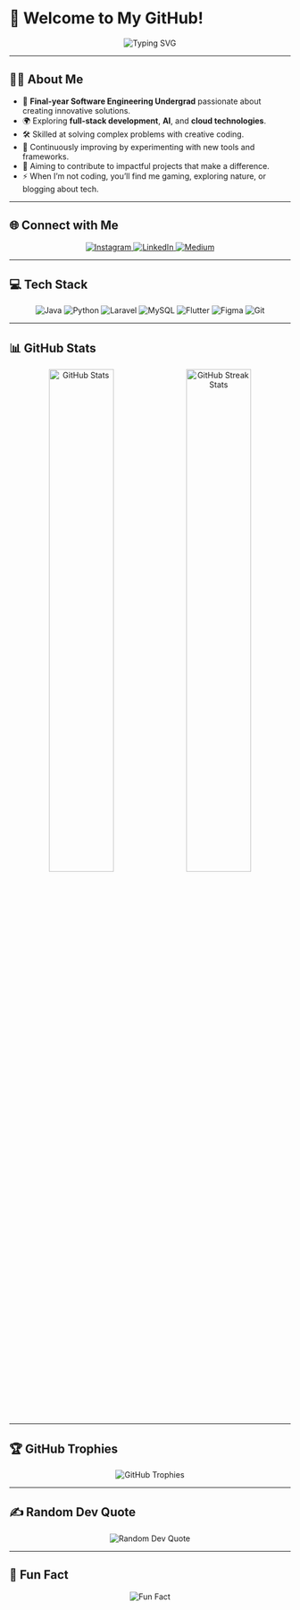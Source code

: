 # 🌟 Welcome to My GitHub!

<div align="center">
  <img src="https://readme-typing-svg.herokuapp.com?font=Fira+Code&size=24&pause=1000&color=F7F7F7&center=true&width=450&lines=Hello+World!+I'm+Nimsha;Aspiring+Software+Engineer;Lifelong+Learner+%26+Tech+Enthusiast" alt="Typing SVG" />
</div>

---

## 🧑‍💻 About Me
- 🌟 **Final-year Software Engineering Undergrad** passionate about creating innovative solutions.
- 🌍 Exploring **full-stack development**, **AI**, and **cloud technologies**.
- 🛠️ Skilled at solving complex problems with creative coding.
- 🌱 Continuously improving by experimenting with new tools and frameworks.
- 🎯 Aiming to contribute to impactful projects that make a difference.
- ⚡ When I’m not coding, you’ll find me gaming, exploring nature, or blogging about tech.

---


## 🌐 Connect with Me
<div align="center">
  <a href="https://instagram.com/nimshafernando">
    <img src="https://img.shields.io/badge/Instagram-833AB4?style=for-the-badge&logo=instagram&logoColor=white" alt="Instagram">
  </a>
  <a href="https://linkedin.com/in/nimsha-fernando">
    <img src="https://img.shields.io/badge/LinkedIn-0A66C2?style=for-the-badge&logo=linkedin&logoColor=white" alt="LinkedIn">
  </a>
  <a href="https://medium.com/@nimsha.fernando">
    <img src="https://img.shields.io/badge/Medium-12100E?style=for-the-badge&logo=medium&logoColor=white" alt="Medium">
  </a>
</div>

---

## 💻 Tech Stack
<div align="center">
  <img src="https://img.shields.io/badge/Java-%23007396.svg?style=for-the-badge&logo=java&logoColor=white" alt="Java">
  <img src="https://img.shields.io/badge/Python-%233776AB.svg?style=for-the-badge&logo=python&logoColor=white" alt="Python">
  <img src="https://img.shields.io/badge/Laravel-%23FF2D20.svg?style=for-the-badge&logo=laravel&logoColor=white" alt="Laravel">
  <img src="https://img.shields.io/badge/MySQL-%234479A1.svg?style=for-the-badge&logo=mysql&logoColor=white" alt="MySQL">
  <img src="https://img.shields.io/badge/Flutter-%2302569B.svg?style=for-the-badge&logo=flutter&logoColor=white" alt="Flutter">
  <img src="https://img.shields.io/badge/Figma-%23F24E1E.svg?style=for-the-badge&logo=figma&logoColor=white" alt="Figma">
  <img src="https://img.shields.io/badge/Git-%23F05033.svg?style=for-the-badge&logo=git&logoColor=white" alt="Git">
</div>

---

## 📊 GitHub Stats
<div align="center">
  <img src="https://github-readme-stats.vercel.app/api?username=nimshafernando&show_icons=true&theme=radical" alt="GitHub Stats" width="48%">
  <img src="https://github-readme-streak-stats.herokuapp.com?user=nimshafernando&theme=radical" alt="GitHub Streak Stats" width="48%">
</div>

---

## 🏆 GitHub Trophies
<div align="center">
  <img src="https://github-profile-trophy.vercel.app/?username=nimshafernando&theme=gruvbox&margin-w=15&margin-h=15" alt="GitHub Trophies">
</div>

---

## ✍️ Random Dev Quote
<div align="center">
  <img src="https://quotes-github-readme.vercel.app/api?type=horizontal&theme=radical" alt="Random Dev Quote">
</div>

---

## 🎉 Fun Fact
<div align="center">
  <img src="https://readme-jokes.vercel.app/api?theme=radical" alt="Fun Fact">
</div>
